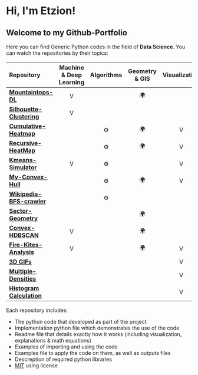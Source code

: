 # Hi, I'm Etzion!
## Welcome to my Github-Portfolio

Here you can find Generic Python codes in the field of **Data Science**. You can watch the repositories by their topics:

| Repository | Machine & Deep Learning | Algorithms | Geometry & GIS | Visualization | Projects |
| :--------- | :---------------------: | :--------: | :------------: | :-----------: | :------: |
| [**Mountaintops-DL**](https://github.com/EtzionR/Finding-Mountaintops-using-DL) | V |  | :earth_africa: |  | V |
| [**Silhouette-Clustering**](https://github.com/EtzionR/Clustering-by-Silhouette) | V |  |  |  |  |
| [**Cumulative-Heatmap**](https://github.com/EtzionR/Cumulative-Heatmap-Calculation) |  | :gear: | :earth_africa: | V |  |
| [**Recursive-HeatMap**](https://github.com/EtzionR/Recursive-HeatMap-Calculation) |  | :gear: | :earth_africa: | V |  |
| [**Kmeans-Simulator**](https://github.com/EtzionR/Kmeans-Simulator) | V | :gear: |  | V |  |
| [**My-Convex-Hull**](https://github.com/EtzionR/My-Convex-Hull) |  | :gear: | :earth_africa: | V |  |
| [**Wikipedia-BFS-crawler**](https://github.com/EtzionR/create-Wikipedia-pages-network-using-BFS-crawler) |  | :gear: |  |  | V |
| [**Sector-Geometry**](https://github.com/EtzionR/create-sector-shape-KML-file) |  |  | :earth_africa: |  |  |
| [**Convex-HDBSCAN**](https://github.com/EtzionR/generate-Convex-Hull-SHP-from-HDBSCAN-clustering-probabilities) | V |  | :earth_africa: |  |  |
| [**Fire-Kites-Analysis**](https://github.com/EtzionR/fire-kite-analysis) | V |  | :earth_africa: | V | V |
| [**3D GIFs**](https://github.com/EtzionR/create-3d-graph-gif) |  |  |  | V |  |
| [**Multiple-Densities**](https://github.com/EtzionR/create-multi-smooth-density-plot) |  |  |  | V |  |
| [**Histogram Calculation**](https://github.com/EtzionR/Histogram-Dictionary) |  |  |  | V |  |

Each repository includes:
- The python code that developed as part of the project
- Implementation python file which demonstrates the use of the code
- Readme file that details exactly how it works (including visualization, explanations & math equations)
- Examples of importing and using the code
- Examples file to apply the code on them, as well as outputs files
- Descreption of required python libraries
- [MIT](https://en.wikipedia.org/wiki/MIT_License) using license
